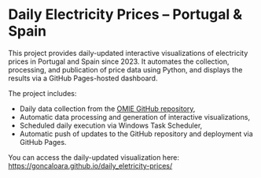# Daily Electricity Prices – Portugal & Spain

This project provides daily-updated interactive visualizations of electricity prices in Portugal and Spain since 2023. It automates the collection, processing, and publication of price data using Python, and displays the results via a GitHub Pages-hosted dashboard.

The project includes:

- Daily data collection from the [OMIE GitHub repository](https://github.com/),
- Automatic data processing and generation of interactive visualizations,
- Scheduled daily execution via Windows Task Scheduler,
- Automatic push of updates to the GitHub repository and deployment via GitHub Pages.

  
You can access the daily-updated visualization here: https://goncaloara.github.io/daily_eletricity-prices/
